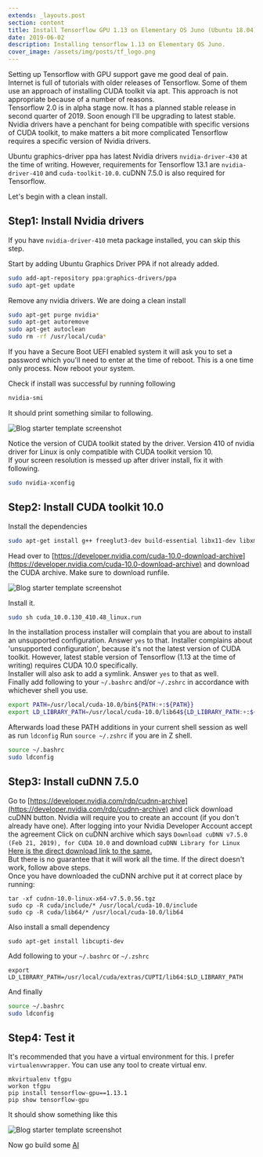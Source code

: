 ```yaml
---
extends: _layouts.post
section: content
title: Install Tensorflow GPU 1.13 on Elementary OS Juno (Ubuntu 18.04)
date: 2019-06-02
description: Installing tensorflow 1.13 on Elementary OS Juno.
cover_image: /assets/img/posts/tf_logo.png
---
```


Setting up Tensorflow with GPU support gave me good deal of pain. Internet is full of tutorials
with older releases of Tensorflow. Some of them use an approach of installing CUDA toolkit via apt.
This approach is not appropriate because of a number of reasons.  
Tensorflow 2.0 is in alpha stage now.
It has a planned stable release in second quarter of 2019. Soon enough I'll be upgrading to latest stable.  
Nvidia drivers have a penchant for being compatible with specific versions of CUDA toolkit, to make matters 
a bit more complicated Tensorflow requires a specific version of Nvidia drivers.  

Ubuntu graphics-driver ppa has latest Nvidia drivers `nvidia-driver-430` at the time of writing. However, requirements for 
Tensorflow 13.1 are `nvidia-driver-410` and `cuda-toolkit-10.0`. cuDNN 7.5.0 is also required for Tensorflow.  

Let's begin with a clean install.

## Step1: Install Nvidia drivers

If you have `nvidia-driver-410` meta package installed, you can skip this step.

Start by adding Ubuntu Graphics Driver PPA if not already added. 
```bash
sudo add-apt-repository ppa:graphics-drivers/ppa    
sudo apt-get update
```
  
Remove any nvidia drivers. We are doing a clean install

```bash
sudo apt-get purge nvidia* 
sudo apt-get autoremove 
sudo apt-get autoclean 
sudo rm -rf /usr/local/cuda*
```
If you have a Secure Boot UEFI enabled system it will ask you to set a password which
you'll need to enter at the time of reboot. This is a one time only process.
Now reboot your system.  

Check if install was successful by running following

```bash
nvidia-smi
```  
It should print something similar to following.  
  
![Blog starter template screenshot](/assets/img/posts/nvidiasmi.png)  

Notice the version of CUDA toolkit stated by the driver.
Version 410 of nvidia driver for Linux is only compatible with CUDA toolkit version 10.  
If your screen resolution is messed up after driver install, fix it with following.

```bash
sudo nvidia-xconfig
```

## Step2: Install CUDA toolkit 10.0
Install the dependencies
```bash
sudo apt-get install g++ freeglut3-dev build-essential libx11-dev libxmu-dev libxi-dev libglu1-mesa libglu1-mesa-dev
```
Head over to [https://developer.nvidia.com/cuda-10.0-download-archive](https://developer.nvidia.com/cuda-10.0-download-archive)
and download the CUDA archive.  Make sure to download runfile.  
  
![Blog starter template screenshot](/assets/img/posts/cudatoolkit.png)


Install it.
```bash
sudo sh cuda_10.0.130_410.48_linux.run
```
In the installation process installer will complain that you are about to install an unsupported configuration.
Answer `yes` to that. Installer complains about 'unsupported configuration', because it's not the latest version of CUDA toolkit.
However, latest stable version of Tensorflow (1.13 at the time of writing) requires CUDA 10.0 specifically.  
Installer will also ask to add a symlink. Answer `yes` to that as well.  
Finally add following to your `~/.bashrc` and/or `~/.zshrc` in accordance with whichever shell you use.
```bash
export PATH=/usr/local/cuda-10.0/bin${PATH:+:${PATH}}
export LD_LIBRARY_PATH=/usr/local/cuda-10.0/lib64${LD_LIBRARY_PATH:+:${LD_LIBRARY_PATH}}
``` 
Afterwards load these PATH additions in your current shell session as well as run `ldconfig`
Run `source ~/.zshrc` if you are in Z shell.
```bash
source ~/.bashrc
sudo ldconfig
```

## Step3: Install cuDNN 7.5.0
Go to [https://developer.nvidia.com/rdp/cudnn-archive](https://developer.nvidia.com/rdp/cudnn-archive) and click download cuDNN button.
Nvidia will require you to create an account (if you don't already have one). After logging into your Nvidia Developer Account accept the agreement
Click on cuDNN archive which says `Download cuDNN v7.5.0 (Feb 21, 2019), for CUDA 10.0` and download `cuDNN Library for Linux`
[Here is the direct download link to the same.](https://developer.nvidia.com/compute/machine-learning/cudnn/secure/v7.5.0.56/prod/10.0_20190219/cudnn-10.0-linux-x64-v7.5.0.56.tgz)  
But there is no guarantee that it will work all the time. If the direct doesn't work, follow above steps.  
Once you have downloaded the cuDNN archive put it at correct place by running:

```blade
tar -xf cudnn-10.0-linux-x64-v7.5.0.56.tgz
sudo cp -R cuda/include/* /usr/local/cuda-10.0/include
sudo cp -R cuda/lib64/* /usr/local/cuda-10.0/lib64
```

Also install a small dependency 
```blade
sudo apt-get install libcupti-dev
```

Add following to your `~/.bashrc` or `~/.zshrc`
```blade
export LD_LIBRARY_PATH=/usr/local/cuda/extras/CUPTI/lib64:$LD_LIBRARY_PATH
```
And finally
```bash
source ~/.bashrc
sudo ldconfig
```

## Step4: Test it

It's recommended that you have a virtual environment for this. 
I prefer `virtualenvwrapper`. 
You can use any tool to create virtual env.
```blade
mkvirtualenv tfgpu
workon tfgpu
pip install tensorflow-gpu==1.13.1
pip show tensorflow-gpu
```
It should show something like this 

![Blog starter template screenshot](/assets/img/posts/tf.png)
  
Now go build some [AI](https://en.wikipedia.org/wiki/Artificial_intelligence) 
